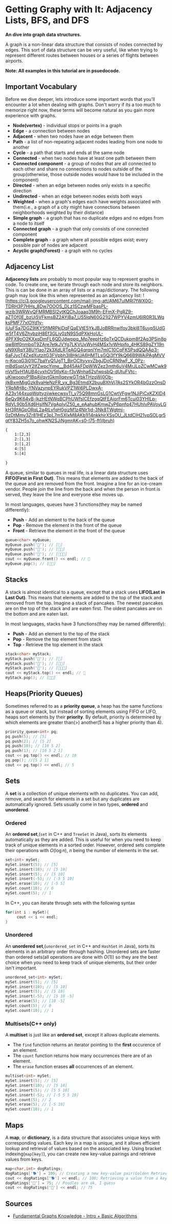 # **Getting Graphy with It:** Adjacency Lists, BFS, and DFS
**An dive into graph data structures.**

A graph is a non-linear data structure that consists of nodes connected by edges. This sort of data structure can be very useful, like when trying to represent different routes between houses or a series of flights between airports.

**Note: All examples in this tutorial are in psuedocode.**

## Important Vocabulary
Before we dive deeper, lets introduce some important words that you'll encounter a lot when dealing with graphs. Don't worry if its a too much to memorize right now, these terms will become natural as you gain more experience with graphs.
- **Node(vertex)** - individual stops or points in a graph
- **Edge** - a connection between nodes
- **Adjacent** - when two nodes have an edge between them
- **Path** - a list of non-repeating adjacent nodes leading from one node to another
- **Cycle** - a path that starts and ends at the same node
- **Connected** - when two nodes have at least one path between them
- **Connected component** - a group of nodes that are all connected to each other and share no connections to nodes outside of the group(otherwise, those outside nodes would have to be included in the component)
- **Directed** - when an edge between nodes only exists in a specific direction
- **Undirected** - when an edge between nodes exists both ways
- **Weighted** - when a graph's edges each have weights associated with them(i.e., a graph of a city might have connections between neighborhoods weighted by their distance)
- **Simple graph** - a graph that has no duplicate edges and no edges from a node to itself
- **Connected graph** -  a graph that only consists of one connected component
- **Complete graph** - a graph where all possible edges exist; every possible pair of nodes are adjacent
- **Acyclic graph(Forest)** - a graph with no cycles

## Adjacency List
**Adjacency lists** are probably to most popular way to represent graphs in code. To create one, we iterate through each node and store its neighbors. This is can be done in an array of lists or a map/dictionary. The following graph may look like this when represented as an adjancency list:
![https://ci3.googleusercontent.com/mail-img-att/AM67uIMRl7fWX0G-TDRH3P7HHs_8Dw7OOOS_DLz1SCzwMFbasPL-wzib3WRWvQFMRMBSI2ytKQChJoaaq3M9h-EFmX-PgRZ9-aZTOf0E_bzUi5VFkmsBZ2AYjBa7_US5lqN60G21I27WPYV4zmU6IR0R3LWqksPMF77xlOYd1y-iUuFSa7DGZ9IKYSfIMRPkjDqFQaEVtE5YkJBJoBRRnwIfoy3bkl8T6uyp5UdGw5fT4V6ZhybziH8Ef3GLjy0zN9S5dPXkHoUL-4PFX9pO2KXxqDmFL6QDJdwppq_Mp7eepHz6pTxQCDukpm8f2Aq3PSin8pqwBltf0nmbqT9ZAre7etkJVYg7LKVUxWyH4MSx1vWHpifo_4HKS89gZY19nuN9XRqY38UYIao72k3XdLRTeAGQ4qrqnlYm7mIC10CqFK5PsdQQAAp3-6aFJycT4ZxdXutzitG3FVpbh3I8HkUA6HMTLsGQi3fY9kQ66B9WAiPAgMVVn-KqcqG3j01lC7baYvQ1JgT1_BjrOCItyyxvZbgJDoCRN9wF_X_0Pz-mBdSspUvY2IfZwpcYime__Bd45AkFDpWWZez3mth6uV4MrJLoZCwMCwk9nVsf5vH1AUB4cyxhOV5tIyKp-f3yWnha62sfwpsbQ-dUtuFVtc-uKiwoopvP1BqAVqvtGkmIIqevwGTrbkTHzqWj0Ob-jIkBxmMigGzk8vaHeNzFR_vx_Bg3EtmdX2buuBXhVj7As2SYkOR4bGzzOnsDYRpMH8c-YNVazynpEYRukVPZ1Wi6PLDwxA-A23v144xuqWqltyzjiwkecwsvTI_v75Q98mnGsLG1CwtVFgw1NJiPiCxKZXID46eQy9K64yB-lkzHEtNWqBCPhUWfslCEfzgqQtFEAiorFm6Tcui03YHILp-RdVL90b5Xd6HslfN7VgApIyIZ50_e_eAahubKmwZyP6pnfq47HUhIvPAVoyLGkH3RfAGpORqL2a4tLvfqH0gizM1z4Nlr1jd-3Nk8TWgtmj-0zDtMmv3Zr81HEz3pL7mSXIxM8AKb1I14nkkhirXSsOU_JLtdClH21vpSOLgr5qtY83ZH5s7o_ohwKN2SJiNgmrAK=s0-l75-ft](bruh)
```html
{
    1:[2,3]
    2:[1,3]
    3:[1,2]
    4:[5]
    5:[4]

}
``` 
A queue, similar to queues in real life, is a linear data structure uses **FIFO(First in First Out)**. This means that elements are added to the back of the queue and are removed from the front. Imagine a line for an ice-cream vendor. People join the line from the back and when the person in front is served, they leave the line and everyone else moves up.

In most languages, queues have 3 functions(they may be named differently):
- **Push** - Add an element to the back of the queue
- **Pop** - Remove the element in the front of the queue
- **Front** - Retrieve the element in the front of the queue

```cpp
queue<char> myQueue;
myQueue.push('🍔'); // [🍔]
myQueue.push('🍕'); // [🍔🍕]
myQueue.push('🍟'); // [🍔🍕🍟]
cout << myQueue.front() << endl; // 🍔
myQueue.pop(); // [🍕🍟]
```



## Stacks
A stack is almost identical to a queue, except that a stack uses **LIFO(Last in Last Out)**. This means that elements are added to the top of the stack and removed from the top. Imagine a stack of pancakes. The newest pancakes are on the top of the stack and are eaten first. The oldest pancakes are on the bottom and are eaten last.

In most languages, stacks have 3 functions(they may be named differently):
- **Push** - Add an element to the top of the stack
- **Pop** - Remove the top element from stack
- **Top** - Retrieve the top element in the stack

```cpp
stack<char> myStack;
myStack.push('🍔'); // [🍔]
myStack.push('🍕'); // [🍕🍔]
myStack.push('🍟'); // [🍟🍕🍔]
cout << myStack.top() << endl; // 🍟
myStack.pop(); // [🍕🍔]
```

## Heaps(Priority Queues)
Sometimes referred to as a **priority queue**, a heap  has the same functions as a queue or stack, but instead of sorting elements using FIFO or LIFO, heaps sort elements by their **priority**. By default, priority is determined by which elements are greater than($>$) another($5$ has a higher priority than $4$).

```cpp
priority_queue<int> pq;
pq.push(5); // [5]
pq.push(2); // [5 2]
pq.push(10); // [10 5 2]
pq.push(1); // [10 5 2 1]
cout << pq.top() << endl; // 10
pq.pop(); //[5 2 1]
cout << pq.top() << endl; // 5 
```

## Sets
A **set** is a collection of unique elements with no duplicates. You can add, remove, and search for elements in a set but any duplicates are automatically ignored. Sets usually come in two types, **ordered** and **unordered**.


### Ordered
An **ordered set**,(`set` in C++ and `TreeSet` in Java), sorts its elements automatically as they are added. This is useful for when you need to keep track of unique elements in a sorted order. However, ordered sets complete their operations with $O(\log n)$, $n$ being the number of elements in the set.

```cpp
set<int> mySet;
mySet.insert(5); // [5]
mySet.insert(10); // [5 10]
mySet.insert(5); // [5 10]
mySet.insert(-5); // [-5 5 10]
mySet.erase(10); // [-5 5]
mySet.count(10); // 0
mySet.count(5); // 1

```

In C++, you can iterate through sets with the following syntax
```cpp
for(int i : mySet){ 
     cout << i << endl;
}
```

### Unordered
An **unordered set**,(`unordered_set` in C++ and `HashSet` in Java), sorts its elements in an arbitrary order through hashing. Unordered sets are faster than ordered sets(all operations are done with $O(1)$) so they are the best choice when you need to keep track of unique elements, but their order isn't important.

```cpp
unordered_set<int> mySet;
mySet.insert(5); // [5]
mySet.insert(10); // [5 10]
mySet.insert(5); // [5 10]
mySet.insert(-5); // [5 10 -5]
mySet.erase(5); // [10 -5]
mySet.count(5); // 0
mySet.count(10); // 1
```


### Multisets(C++ only)
A **multiset** is just like an **ordered set**, except it allows duplicate elements.
 - The `find` function returns an iterator pointing to the **first** occurence of an element.
 - The `count` function returns how many occurrences there are of an element.
 - The `erase` function erases **all** occurrences of an element.

```cpp
multiset<int> mySet;
mySet.insert(5); // [5]
mySet.insert(10); // [5 10]
mySet.insert(5); // [5 5 10]
mySet.insert(-5); // [-5 5 5 10]
mySet.count(5); // 2
mySet.erase(5); // [-5 10]
mySet.count(10); // 1
```

## Maps
A **map**, or **dictionary**, is a data structure that associates unique keys with corresponding values. Each key in a map is unique, and it allows efficient lookup and retrieval of values based on the associated key. Using bracket indexing(`map[key]`), you can create new key-value pairings and retrieve values from keys.

```cpp
map<char,int> dogRatings;
dogRatings['🐕'] = 100; // Creating a new key-value pair(Golden Retrievers are awesome!)
cout << dogRatings['🐕'] << endl; // 100; Retrieving a value from a key
dogRatings['🐩'] = 75; // Poodles are ok, I guess
cout << dogRatings['🐩'] << endl; // 75
```

## Sources
- [Fundamental Graphs Knowledge - Intro + Basic Algorithms](https://www.youtube.com/watch?v=awqss7Kjt2Y&t=449s)